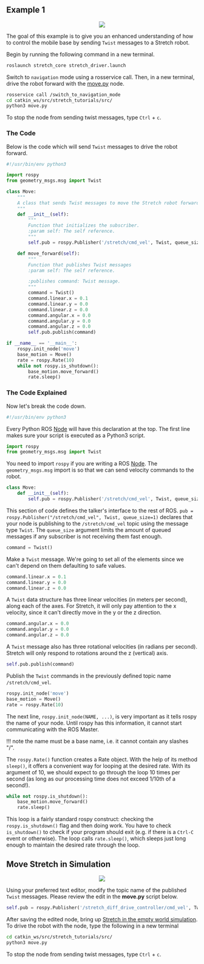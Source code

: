 ## Example 1
<p align="center">
  <img src="https://raw.githubusercontent.com/hello-robot/stretch_tutorials/noetic/images/move_stretch.gif"/>
</p>

The goal of this example is to give you an enhanced understanding of how to control the mobile base by sending `Twist` messages to a Stretch robot.

Begin by running the following command in a new terminal.

```{.bash .shell-prompt}
roslaunch stretch_core stretch_driver.launch
```

Switch to `navigation` mode using a rosservice call. Then, in a new terminal, drive the robot forward with the [move.py](https://github.com/hello-robot/stretch_tutorials/tree/noetic/src/move.py) node.

```{.bash .shell-prompt}
rosservice call /switch_to_navigation_mode
cd catkin_ws/src/stretch_tutorials/src/
python3 move.py
```

To stop the node from sending twist messages, type `Ctrl` + `c`.

### The Code
Below is the code which will send `Twist` messages to drive the robot forward.

```python
#!/usr/bin/env python3

import rospy
from geometry_msgs.msg import Twist

class Move:
	"""
	A class that sends Twist messages to move the Stretch robot forward.
	"""
	def __init__(self):
		"""
		Function that initializes the subscriber.
		:param self: The self reference.
		"""
		self.pub = rospy.Publisher('/stretch/cmd_vel', Twist, queue_size=1) #/stretch_diff_drive_controller/cmd_vel for gazebo

	def move_forward(self):
		"""
		Function that publishes Twist messages
		:param self: The self reference.

		:publishes command: Twist message.
		"""
		command = Twist()
		command.linear.x = 0.1
		command.linear.y = 0.0
		command.linear.z = 0.0
		command.angular.x = 0.0
		command.angular.y = 0.0
		command.angular.z = 0.0
		self.pub.publish(command)

if __name__ == '__main__':
	rospy.init_node('move')
	base_motion = Move()
	rate = rospy.Rate(10)
	while not rospy.is_shutdown():
		base_motion.move_forward()
		rate.sleep()
```

### The Code Explained
Now let's break the code down.

```python
#!/usr/bin/env python3
```

Every Python ROS [Node](http://wiki.ros.org/Nodes) will have this declaration at the top. The first line makes sure your script is executed as a Python3 script.

```python
import rospy
from geometry_msgs.msg import Twist
```

You need to import `rospy` if you are writing a ROS [Node](http://wiki.ros.org/Nodes). The `geometry_msgs.msg` import is so that we can send velocity commands to the robot.

```python
class Move:
	def __init__(self):
		self.pub = rospy.Publisher('/stretch/cmd_vel', Twist, queue_size=1)#/stretch_diff_drive_controller/cmd_vel for gazebo
```

This section of code defines the talker's interface to the rest of ROS. `pub = rospy.Publisher("/stretch/cmd_vel", Twist, queue_size=1)` declares that your node is publishing to the `/stretch/cmd_vel` topic using the message type `Twist`. The `queue_size` argument limits the amount of queued messages if any subscriber is not receiving them fast enough.

```Python
command = Twist()
```

Make a `Twist` message. We're going to set all of the elements since we can't depend on them defaulting to safe values.

```python
command.linear.x = 0.1
command.linear.y = 0.0
command.linear.z = 0.0
```

A `Twist` data structure has three linear velocities (in meters per second), along each of the axes. For Stretch, it will only pay attention to the x velocity, since it can't directly move in the y or the z direction.

```python
command.angular.x = 0.0
command.angular.y = 0.0
command.angular.z = 0.0
```

A `Twist` message also has three rotational velocities (in radians per second). Stretch will only respond to rotations around the z (vertical) axis.

```python
self.pub.publish(command)
```

Publish the `Twist` commands in the previously defined topic name `/stretch/cmd_vel`.

```Python
rospy.init_node('move')
base_motion = Move()
rate = rospy.Rate(10)
```

The next line, `rospy.init_node(NAME, ...)`, is very important as it tells rospy the name of your node. Until rospy has this information, it cannot start communicating with the ROS Master. 

!!! note
	the name must be a base name, i.e. it cannot contain any slashes "/".

The `rospy.Rate()` function creates a Rate object. With the help of its method `sleep()`, it offers a convenient way for looping at the desired rate. With its argument of 10, we should expect to go through the loop 10 times per second (as long as our processing time does not exceed 1/10th of a second!).

```python
while not rospy.is_shutdown():
	base_motion.move_forward()
	rate.sleep()
```

This loop is a fairly standard rospy construct: checking the `rospy.is_shutdown()` flag and then doing work. You have to check `is_shutdown()` to check if your program should exit (e.g. if there is a `Ctrl-C` event or otherwise). The loop calls `rate.sleep()`, which sleeps just long enough to maintain the desired rate through the loop.

## Move Stretch in Simulation

<p align="center">
  <img src="https://raw.githubusercontent.com/hello-robot/stretch_tutorials/noetic/images/move.gif"/>
</p>

Using your preferred text editor, modify the topic name of the published `Twist` messages. Please review the edit in the **move.py** script below.

```python
self.pub = rospy.Publisher('/stretch_diff_drive_controller/cmd_vel', Twist, queue_size=1)
```

After saving the edited node, bring up [Stretch in the empty world simulation](gazebo_basics.md). To drive the robot with the node, type the following in a new terminal

```{.bash .shell-prompt}
cd catkin_ws/src/stretch_tutorials/src/
python3 move.py
```

To stop the node from sending twist messages, type `Ctrl` + `c`.
